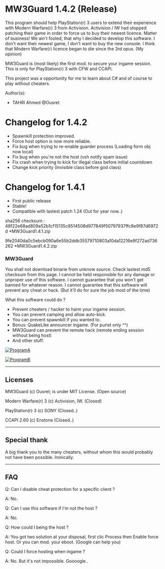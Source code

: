 ﻿MW3Guard 1.4.2 (Release)
========================

This program should help PlayStation(r) 3 users to extend their experience with Modern Warfare(r) 3 from Activision.
Activision / IW had stopped patching their game in order to force us to buy their newest licence.  Matter of business!
We ain't fooled, that why I decided to develop this software. I don't want their newest game, I don't want to buy the new console. 
I think that Modern Warfare(r) licence began to die since the 3rd opus. (My opinion)

MW3Guard is (most likely) the first mod. to secure your ingame session.
This is only for PlayStation(r) 3 with CFW and CCAPI.

This project was a opportunity for me to learn about C# and of course to play without cheaters.

Author(s): 
- TAHRI Ahmed @Ousret

Changelog for 1.4.2
===============
- Spawnkill protection improved.
- Force host option is now more reliable.
- Fix bug when trying to re-enable guarder process (Loading form obj now local)
- Fix bug when you're not the host (vsh notify spam issue)
- Fix crash when trying to kick for illegal class before initial countdown
- Change kick priority (Invisible class before god class)

Changelog for 1.4.1
================
- First public release
- Stable!
- Compatible with lastest patch 1.24 (Out for year now..)

sha256 checksum :
48f22e68ad809a52b1cf15135c8514508d977849f50797937ffc8e9f87d6972d *MW3Guard1.4.1.zip

9fe2040da0c5ebcb090a6e55b2ddb35579710803a10da12216e9f272ad736262 *MW3Guard1.4.2.zip

### MW3Guard
You shall not download binarie from unknow source. Check lastest md5 checksum from this page.
I cannot be held responsible for any damage or unproper use of this software.
I cannot guarantee that you won't get banned for whatever reason.
I cannot guarantee that this software will prevent any cheat or hack. (But it'll do for sure the job most of the time)

What this software could do ?
- Prevent cheaters / hacker to harm your ingame session.
- You can prevent camping and allow auto-kick.
- You can prevent spawnkill if you wanted to.
- Bonus: QuakeLike announcer ingame. (For purist only ^^)
- MW3Guard can prevent the remote hack (remote ending session without being host)
- And other stuff.

[![ProgramA](http://image.noelshack.com/fichiers/2015/35/1440914797-main-alive2.png)](http://image.noelshack.com/fichiers/2015/35/1440914797-main-alive2.png)

[![ProgramB](http://image.noelshack.com/fichiers/2015/35/1440915447-params.png)](http://image.noelshack.com/fichiers/2015/35/1440915447-params.png)

--------------------------------
Licenses
--------------------------------

MW3Guard (c) Ousret; is under MIT License. (Open source)

Modern Warfare(r) 3 (c) Activision, IW. (Closed)

PlayStation(r) 3 (c) SONY (Closed..)

CCAPI 2.60 (c) Enstone (Closed..)

--------------------------------
Special thank
--------------------------------

A big thank you to the many cheaters, without whom this would probably not have been possible.
Ironically.

--------------------------------
FAQ
--------------------------------

Q: Can I disable cheat protection for a specific client ?

A: No.

Q: Can I use this software if I'm not the host ?

A: No.

Q: How could I being the host ?

A: You got two solution at your disposal, first clic Process then Enable force host. Or you can mod. your eboot. (Google can help you)

Q: Could I force hosting when ingame ?

A: No. But it's not impossible. Goooogle..
